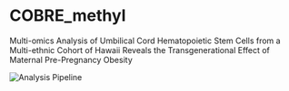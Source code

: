 # COBRE_methyl
Multi-omics Analysis of Umbilical Cord Hematopoietic Stem Cells from a Multi-ethnic Cohort of Hawaii Reveals the Transgenerational Effect of Maternal Pre-Pregnancy Obesity

![Analysis Pipeline](https://github.com/yhdu36/COBRE_methyl/blob/main/Figure_01/Figure_01_COBRE%20analysis%20pipeline.png?raw=true)
